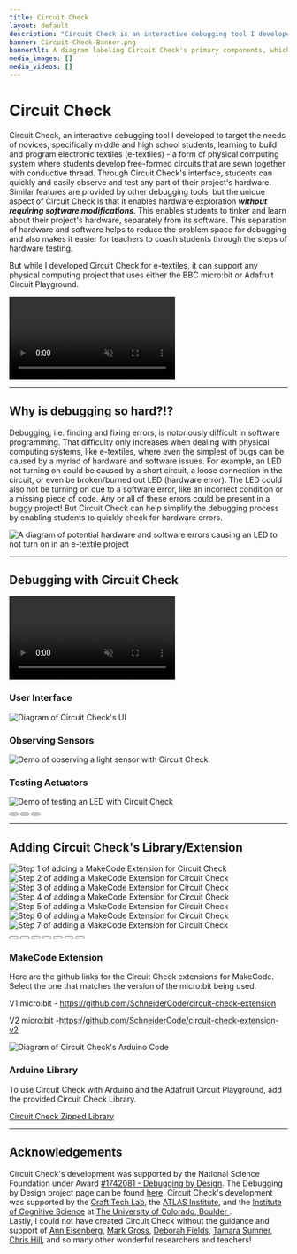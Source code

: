 ```yaml
---
title: Circuit Check 
layout: default
description: "Circuit Check is an interactive debugging tool I developed to support novices in physical computing. Through it's user-interface, novices can easily observe live sensor readings, test actuators, and even pause/unpause their running program. The development of Circuit Check was supported by the National Science Foundation under Award <a href=\u0022https://www.nsf.gov/awardsearch/showAward?AWD_ID=1742081\u0022>#1742081</a>."
banner: Circuit-Check-Banner.png
bannerAlt: A diagram labeling Circuit Check's primary components, which include a button for pausing a project's code and a dashboard for observing sensors and testing actuators. A student is shown using Circuit Check to test an LED.  
media_images: [] 
media_videos: []
---
```


<h1> Circuit Check </h1>

<div class="row">
  <div class="col-12 col-lg-6">
    <p>
     Circuit Check, an interactive debugging tool I developed to target the needs of novices, specifically middle and high school students, learning to build and program electronic textiles (e-textiles) - a form of physical computing system where students develop free-formed circuits that are sewn together with conductive thread. Through Circuit Check's interface, students can quickly and easily observe and test any part of their project's hardware. Similar features are provided by other debugging tools, but the unique aspect of Circuit Check is that it enables hardware exploration <b><i>without requiring software modifications</i></b>. This enables students to tinker and learn about their project's hardware, separately from its software. This separation of hardware and software helps to reduce the problem space for debugging and also makes it easier for teachers to coach students through the steps of hardware testing. </p>
     <p>
     But while I developed Circuit Check for e-textiles, it can support any physical computing project that uses either the BBC micro:bit or Adafruit Circuit Playground.
     </p>
  </div>
  <div class="col-12 col-lg-6">
    <div class="ratio ratio-16x9">
      <video class="rounded" playsinline controls muted>
          <source src="/assets/videos/cc_demo_whale.mp4" cl type="video/mp4">
          Your browser does not support the video tag.
      </video>
    </div>
  </div>
</div>

<hr>

<h2 class="mt-4">Why is debugging so hard?!?</h2>

<p>Debugging, i.e. finding and fixing errors, is notoriously difficult in software programming. That difficulty only increases when dealing with physical computing systems, like e-textiles, where even the simplest of bugs can be caused by a myriad of hardware and software issues. For example, an LED not turning on could be caused by a short circuit, a loose connection in the circuit, or even be broken/burned out LED (hardware error). The LED could also not be turning on due to a software error, like an incorrect condition or a missing piece of code. Any or all of these errors could be present in a buggy project! But Circuit Check can help simplify the debugging process by enabling students to quickly check for hardware errors. </p>

<img src="/assets/images/potential_errors.png" class="d-block w-50 mx-auto" alt="A diagram of potential hardware and software errors causing an LED to not turn on in an e-textile project">

<hr>

<h2 class="mt-4 mb-3">Debugging with Circuit Check</h2>

<div class="row">
  <div class="col-12 col-lg-5">
    <div class="ratio ratio-16x9">
      <video class="rounded" playsinline controls muted>
        <source src="/assets/videos/Circuit_Check_Demo_No_Sound.mp4" type="video/mp4">
        Your browser does not support the video tag.
      </video>
    </div>
  </div>
  <div class="col-12 col-lg-7">
    <div id="carouselUseCC" class="carousel carousel-dark slide">
      <div class="carousel-inner">
        <div class="carousel-item active">
          <h3 class="text-center">User Interface</h3>
          <img src="/assets/images/CC UI.png" class="d-block w-100 " alt="Diagram of Circuit Check's UI">
        </div>
        <div class="carousel-item">
          <h3 class="text-center">Observing Sensors</h3>
           <img src="/assets/images/Testing Sensor.png" class="d-block w-100" alt="Demo of observing a light sensor with Circuit Check">
        </div>
        <div class="carousel-item">
          <h3 class="text-center">Testing Actuators</h3>
          <img src="/assets/images/Testing LED.png" class="d-block w-100 " alt="Demo of testing an LED with Circuit Check">
        </div>
      </div>
      <div class="carousel-indicators" style="position:relative">
        <button type="button" data-bs-target="#carouselUseCC" data-bs-slide-to="0" class="active" aria-current="true" aria-label="Circuit Check's UI"></button>
        <button type="button" data-bs-target="#carouselUseCC" data-bs-slide-to="1" aria-label="Observing a Sensor"></button>
        <button type="button" data-bs-target="#carouselUseCC" data-bs-slide-to="2" aria-label="Testing an Actuator"></button>
      </div>
    </div>
  </div>
</div>

<hr>

<h2 class="mt-4 mb-3">Adding Circuit Check's Library/Extension</h2>
<div class="row border-bottom">
  <div class="col-12 col-lg-6">
    <div id="carouselMakeCodeExtension" class="carousel carousel-dark slide">
      <div class="carousel-inner">
        <div class="carousel-item active">
          <img src="/assets/images/makecode_1.png" class="d-block w-100" alt="Step 1 of adding a MakeCode Extension for Circuit Check">
        </div>
        <div class="carousel-item">
          <img src="/assets/images/makecode_2.png" class="d-block w-100" alt="Step 2 of adding a MakeCode Extension for Circuit Check">
        </div>
        <div class="carousel-item">
          <img src="/assets/images/makecode_3.png" class="d-block w-100" alt="Step 3 of adding a MakeCode Extension for Circuit Check">
        </div>
        <div class="carousel-item">
          <img src="/assets/images/makecode_4.png" class="d-block w-100" alt="Step 4 of adding a MakeCode Extension for Circuit Check">
        </div>
        <div class="carousel-item">
          <img src="/assets/images/makecode_5.png" class="d-block w-100" alt="Step 5 of adding a MakeCode Extension for Circuit Check">
        </div>
        <div class="carousel-item ">
          <img src="/assets/images/makecode_6.png" class="d-block w-100" alt="Step 6 of adding a MakeCode Extension for Circuit Check">
        </div>
        <div class="carousel-item">
          <img src="/assets/images/makecode_7.png" class="d-block w-100" alt="Step 7 of adding a MakeCode Extension for Circuit Check">
        </div>
      </div>
      <div class="carousel-indicators" style="position:relative">
        <button type="button" data-bs-target="#carouselMakeCodeExtension" data-bs-slide-to="0" class="active" aria-current="true" aria-label="Step 1"></button>
        <button type="button" data-bs-target="#carouselMakeCodeExtension" data-bs-slide-to="1" aria-label="Step 2"></button>
        <button type="button" data-bs-target="#carouselMakeCodeExtension" data-bs-slide-to="2" aria-label="Step 3"></button>
        <button type="button" data-bs-target="#carouselMakeCodeExtension" data-bs-slide-to="3" aria-label="Step 4"></button>
        <button type="button" data-bs-target="#carouselMakeCodeExtension" data-bs-slide-to="4" aria-label="Step 5"></button>
        <button type="button" data-bs-target="#carouselMakeCodeExtension" data-bs-slide-to="5" aria-label="Step 6"></button>
        <button type="button" data-bs-target="#carouselMakeCodeExtension" data-bs-slide-to="6" aria-label="Step 7"></button>
      </div>
    </div>
  </div>
  <div class="col-12 col-lg-4">
    <h3>MakeCode Extension</h3>
    <p>Here are the github links for the Circuit Check extensions for MakeCode. Select the one that matches the version of the micro:bit being used. </p>
    <p>V1 micro:bit - <a href="https://github.com/SchneiderCode/circuit-check-extension">https://github.com/SchneiderCode/circuit-check-extension</a></p>
    <p>V2 micro:bit -<a href="https://github.com/SchneiderCode/circuit-check-extension-v2">https://github.com/SchneiderCode/circuit-check-extension-v2</a></p>
  </div>
</div>
<div class="row mt-3">
  <div class="col-12 col-lg-6">
    <img src="/assets/images/Arduino_Starter_Detailed.png" class="d-block w-100" alt="Diagram of Circuit Check's Arduino Code">
  </div>
  <div class="col-12 col-lg-4">
    <h3 >Arduino Library</h3>
    <p>To use Circuit Check with Arduino and the Adafruit Circuit Playground, add the provided Circuit Check Library. </p>
    <a href="https://drive.google.com/file/d/1-xzA5qj7IWIJdkQOvRPITLUq3emW5nOH/view?usp=sharing">Circuit Check Zipped Library</a>
  </div>
</div>

<hr>

<h2 class="mt-4">Acknowledgements</h2>
<p>Circuit Check's development was supported by the National Science Foundation under Award <a href="https://www.nsf.gov/awardsearch/showAward?AWD_ID=1742081">#1742081 - Debugging by Design</a>. The Debugging by Design project page can be found <a href="https://cucraftlab.org/debugging-by-design/">here</a>. Circuit Check's development was supported by the <a href="https://cucraftlab.org/">Craft Tech Lab</a>, the <a href="https://www.colorado.edu/atlas/">ATLAS Institute</a>, and the <a href="https://www.colorado.edu/ics">Institute of Cognitive Science</a> at <a href="https://www.colorado.edu/">The University of Colorado, Boulder </a>. <br>Lastly, I could not have created Circuit Check without the guidance and support of <a href="https://www.colorado.edu/atlas/ann-eisenberg">Ann Eisenberg</a>, <a href="https://www.colorado.edu/atlas/mark-d-gross">Mark Gross</a>, <a href="https://cehs.usu.edu/itls/people/deborah-fields">Deborah Fields</a>, <a href="https://www.colorado.edu/ics/tamara-sumner">Tamara Sumner</a>, <a href="https://chrisnhill.com/">Chris Hill</a>, and so many other wonderful researchers and teachers!</p>
